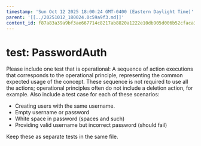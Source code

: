 ```yaml
---
timestamp: 'Sun Oct 12 2025 18:00:24 GMT-0400 (Eastern Daylight Time)'
parent: '[[../20251012_180024.0c59a9f3.md]]'
content_id: f87a83a39a9bf3ae667714c8217ab8820a1222e10db905d006b52cfaca3d5753
---
```


# test: PasswordAuth

Please include one test that is operational: A sequence of action executions that corresponds to the operational principle, representing the common expected usage of the concept. These sequence is not required to use all the actions; operational principles often do not include a deletion action, for example. Also include a test case for each of these scenarios:

* Creating users with the same username.
* Empty username or password
* White space in password (spaces and such)
* Providing valid username but incorrect password (should fail)

Keep these as separate tests in the same file.
